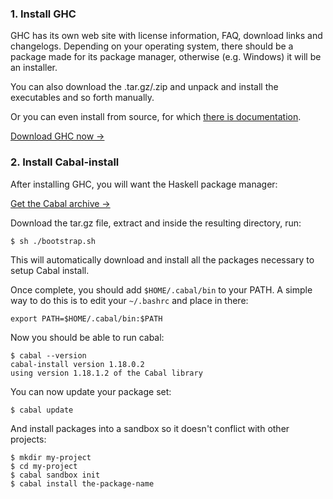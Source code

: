 ### 1. Install GHC

GHC has its own web site with license information, FAQ, download links
and changelogs. Depending on your operating system, there should be a
package made for its package manager, otherwise (e.g. Windows) it will
be an installer.

You can also download the .tar.gz/.zip and unpack and install the
executables and so forth manually.

Or you can even install from source, for which
[there is documentation](https://ghc.haskell.org/trac/ghc/wiki/Building).

[Download GHC now →](https://www.haskell.org/ghc/download)

### 2. Install Cabal-install

After installing GHC, you will want the Haskell package manager:

[Get the Cabal archive →](http://hackage.haskell.org/package/cabal-install)

Download the tar.gz file, extract and inside the resulting directory,
run:

    $ sh ./bootstrap.sh

This will automatically download and install all the packages
necessary to setup Cabal install.

Once complete, you should add `$HOME/.cabal/bin` to your PATH. A
simple way to do this is to edit your `~/.bashrc` and place in there:

    export PATH=$HOME/.cabal/bin:$PATH

Now you should be able to run cabal:

    $ cabal --version
    cabal-install version 1.18.0.2
    using version 1.18.1.2 of the Cabal library

You can now update your package set:

    $ cabal update

And install packages into a sandbox so it doesn't conflict with other projects:

    $ mkdir my-project
    $ cd my-project
    $ cabal sandbox init
    $ cabal install the-package-name
